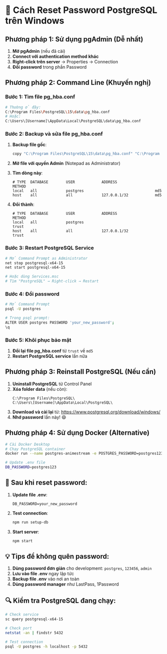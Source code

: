 # 🔧 Cách Reset Password PostgreSQL trên Windows

## Phương pháp 1: Sử dụng pgAdmin (Dễ nhất)

1. **Mở pgAdmin** (nếu đã cài)
2. **Connect với authentication method khác**
3. **Right-click trên server** → Properties → Connection
4. **Đổi password** trong phần Password

## Phương pháp 2: Command Line (Khuyến nghị)

### Bước 1: Tìm file pg_hba.conf
```bash
# Thường ở đây:
C:\Program Files\PostgreSQL\15\data\pg_hba.conf
# Hoặc:
C:\Users\[Username]\AppData\Local\PostgreSQL\data\pg_hba.conf
```

### Bước 2: Backup và sửa file pg_hba.conf
1. **Backup file gốc**:
   ```bash
   copy "C:\Program Files\PostgreSQL\15\data\pg_hba.conf" "C:\Program Files\PostgreSQL\15\data\pg_hba.conf.backup"
   ```

2. **Mở file với quyền Admin** (Notepad as Administrator)

3. **Tìm dòng này**:
   ```
   # TYPE  DATABASE        USER            ADDRESS                 METHOD
   local   all             postgres                                md5
   host    all             all             127.0.0.1/32            md5
   ```

4. **Đổi thành**:
   ```
   # TYPE  DATABASE        USER            ADDRESS                 METHOD
   local   all             postgres                                trust
   host    all             all             127.0.0.1/32            trust
   ```

### Bước 3: Restart PostgreSQL Service
```bash
# Mở Command Prompt as Administrator
net stop postgresql-x64-15
net start postgresql-x64-15

# Hoặc dùng Services.msc
# Tìm "PostgreSQL" → Right-click → Restart
```

### Bước 4: Đổi password
```bash
# Mở Command Prompt
psql -U postgres

# Trong psql prompt:
ALTER USER postgres PASSWORD 'your_new_password';
\q
```

### Bước 5: Khôi phục bảo mật
1. **Đổi lại file pg_hba.conf** từ `trust` về `md5`
2. **Restart PostgreSQL service** lần nữa

## Phương pháp 3: Reinstall PostgreSQL (Nếu cần)

1. **Uninstall PostgreSQL** từ Control Panel
2. **Xóa folder data** (nếu còn):
   ```
   C:\Program Files\PostgreSQL\
   C:\Users\[Username]\AppData\Local\PostgreSQL\
   ```
3. **Download và cài lại** từ: https://www.postgresql.org/download/windows/
4. **Nhớ password** lần này! 😄

## Phương pháp 4: Sử dụng Docker (Alternative)

```bash
# Cài Docker Desktop
# Chạy PostgreSQL container
docker run --name postgres-animestream -e POSTGRES_PASSWORD=postgres123 -p 5432:5432 -d postgres:15

# Update .env file
DB_PASSWORD=postgres123
```

## 🎯 Sau khi reset password:

1. **Update file .env**:
   ```env
   DB_PASSWORD=your_new_password
   ```

2. **Test connection**:
   ```bash
   npm run setup-db
   ```

3. **Start server**:
   ```bash
   npm start
   ```

## 💡 Tips để không quên password:

1. **Dùng password đơn giản** cho development: `postgres`, `123456`, `admin`
2. **Lưu vào file .env** ngay lập tức
3. **Backup file .env** vào nơi an toàn
4. **Dùng password manager** như LastPass, 1Password

## 🔍 Kiểm tra PostgreSQL đang chạy:

```bash
# Check service
sc query postgresql-x64-15

# Check port
netstat -an | findstr 5432

# Test connection
psql -U postgres -h localhost -p 5432
```